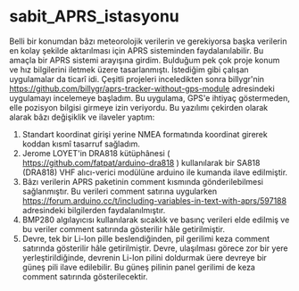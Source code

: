 # sabit_APRS_istasyonu
Belli bir konumdan bâzı meteorolojik verilerin ve gerekiyorsa başka verilerin en kolay şekilde aktarılması için APRS sisteminden faydalanılabilir. Bu amaçla
bir APRS sistemi arayışına girdim. Bulduğum pek çok proje konum ve hız bilgilerini iletmek üzere tasarlanmıştı. İstediğim gibi çalışan uygulamalar da ticarî
idi.
Çeşitli projeleri inceledikten sonra billygr'nin https://github.com/billygr/aprs-tracker-without-gps-module adresindeki uygulamayı incelemeye başladım.
Bu uygulama, GPS'e ihtiyaç göstermeden, elle pozisyon bilgisi girmeye izin veriyordu. Bu yazılımı çekirden olarak alarak bâzı değişiklik ve ilaveler yaptım:
1) Standart koordinat girişi yerine NMEA formatında koordinat girerek koddan kısmî tasarruf sağladım.
2) Jerome LOYET'in DRA818 kütüphânesi ( https://github.com/fatpat/arduino-dra818 ) kullanılarak bir SA818 (DRA818) VHF alıcı-verici modülüne arduino ile
kumanda ilave edilmiştir.
3) Bâzı verilerin APRS paketinin comment kısmında gönderilebilmesi sağlanmıştır. Bu verileri comment satırına uygularken 
https://forum.arduino.cc/t/including-variables-in-text-with-aprs/597188 adresindeki bilgilerden faydalanılmıştır.
4) BMP280 algılayıcısı kullanılarak sıcaklık ve basınç verileri elde edilmiş ve bu veriler comment satırında gösterilir hâle getirilmiştir.
5) Devre, tek bir Li-Ion pille beslendiğinden, pil gerilimi keza comment satırında gösterilir hâle getirilmiştir.
   Devre, ulaşılması görece zor bir yere yerleştirildiğinde, devrenin Li-Ion pilini doldurmak üere devreye bir güneş pili
   ilave edilebilir. Bu güneş pilinin panel gerilimi de keza comment satırında gösterilecektir.

